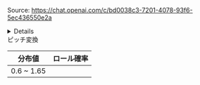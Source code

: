 Source: https://chat.openai.com/c/bd0038c3-7201-4078-93f6-5ec436550e2a


<details> </details>
<summary>ピッチ変換</summary>

| 分布値 | ロール確率 | 
| --- | --- | 
| 0.6 ~ 1.65 | 

</details>
